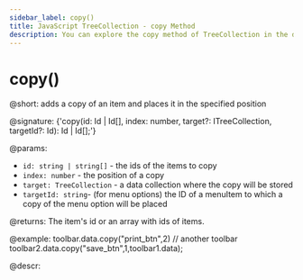 ```yaml
---
sidebar_label: copy()
title: JavaScript TreeCollection - copy Method 
description: You can explore the copy method of TreeCollection in the documentation of the DHTMLX JavaScript UI library. Browse developer guides and API reference, try out code examples and live demos, and download a free 30-day evaluation version of DHTMLX Suite 7.
---
```


# copy()

@short: adds a copy of an item and places it in the specified position

@signature: {'copy(id: Id | Id[], index: number, target?: ITreeCollection, targetId?: Id): Id | Id[];'}

@params:
- `id: string | string[]` - the ids of the items to copy
- `index: number` - the position of a copy
- `target: TreeCollection` - a data collection where the copy will be stored
- `targetId: string`- (for menu options) the ID of a menuItem to which a copy of the menu option will be placed

@returns:
The item's id or an array with ids of items.

@example:
toolbar.data.copy("print_btn",2)
// another toolbar
toolbar2.data.copy("save_btn",1,toolbar1.data);

@descr:
